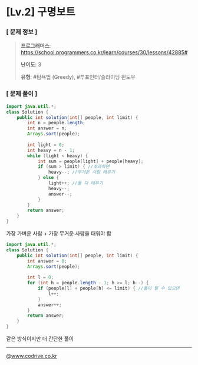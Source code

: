 # [Lv.2] 구명보트

### [ 문제 정보 ]
> **프로그래머스**: https://school.programmers.co.kr/learn/courses/30/lessons/42885#
> 
> **난이도**: 3
>
> **유형**: #탐욕법 (Greedy), #투포인터/슬라이딩 윈도우


### [ 문제 풀이 ]
```Java
import java.util.*;
class Solution {
    public int solution(int[] people, int limit) {
        int n = people.length;
        int answer = n;
        Arrays.sort(people);
        
        int light = 0;
        int heavy = n - 1;
        while (light < heavy) {
            int sum = people[light] + people[heavy];
            if (sum > limit) { //초과하면
                heavy--; //무거운 사람 태우기
            } else {
                light++; //둘 다 태우기
                heavy--;
                answer--; 
            }
        }
        return answer;
    }
}
```
가장 가벼운 사람 + 가장 무거운 사람을 태워야 함
```Java
import java.util.*;
class Solution {
    public int solution(int[] people, int limit) {
        int answer = 0;
        Arrays.sort(people);
        
        int l = 0;
        for (int h = people.length - 1; h >= l; h--) {
            if (people[l] + people[h] <= limit) { //둘이 탈 수 있으면
                l++;
            }
            answer++;
        }
        return answer;
    }
}
```
같은 방식이지만 더 간단한 풀이


---
@www.codrive.co.kr
